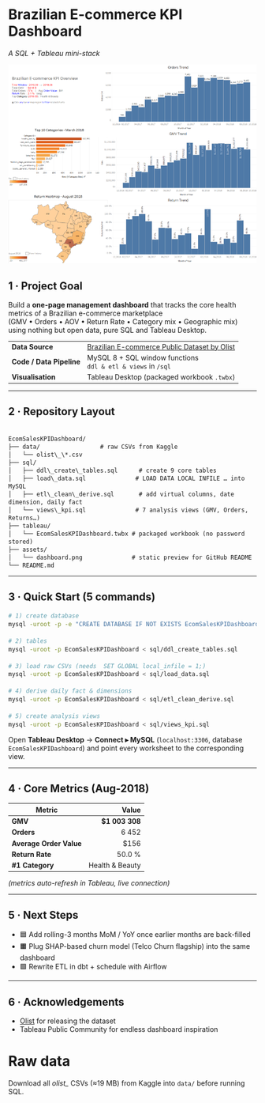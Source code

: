 # Brazilian E-commerce KPI Dashboard  
_A SQL + Tableau mini-stack_

![Dashboard Screenshot](assets/dashboard.png)

## 1 · Project Goal
Build a **one-page management dashboard** that tracks the core health metrics of a Brazilian e-commerce marketplace  
(GMV • Orders • AOV • Return Rate • Category mix • Geographic mix)  
using nothing but open data, pure SQL and Tableau Desktop.

<table>
<tr><td><b>Data Source</b></td><td><a href="https://www.kaggle.com/datasets/olistbr/brazilian-ecommerce">Brazilian E-commerce Public Dataset by Olist</a></td></tr>
<tr><td><b>Code / Data Pipeline</b></td><td>MySQL 8 + SQL window functions <br><code>ddl & etl & views</code> in <code>/sql</code></td></tr>
<tr><td><b>Visualisation</b></td><td>Tableau Desktop (packaged workbook <code>.twbx</code>)</td></tr>
</table>


---

## 2 · Repository Layout

```

EcomSalesKPIDashboard/
├── data/                 # raw CSVs from Kaggle 
│   └── olist\_\*.csv
├── sql/
│   ├── ddl\_create\_tables.sql      # create 9 core tables
│   ├── load\_data.sql              # LOAD DATA LOCAL INFILE … into MySQL
│   ├── etl\_clean\_derive.sql       # add virtual columns, date dimension, daily fact
│   └── views\_kpi.sql              # 7 analysis views (GMV, Orders, Returns…)
├── tableau/
│   └── EcomSalesKPIDashboard.twbx # packaged workbook (no password stored)
├── assets/
│   └── dashboard.png              # static preview for GitHub README
└── README.md

````


---

## 3 · Quick Start (5 commands)

```bash
# 1) create database
mysql -uroot -p -e "CREATE DATABASE IF NOT EXISTS EcomSalesKPIDashboard DEFAULT CHARSET=utf8mb4;"

# 2) tables
mysql -uroot -p EcomSalesKPIDashboard < sql/ddl_create_tables.sql

# 3) load raw CSVs (needs  SET GLOBAL local_infile = 1;)
mysql -uroot -p EcomSalesKPIDashboard < sql/load_data.sql

# 4) derive daily fact & dimensions
mysql -uroot -p EcomSalesKPIDashboard < sql/etl_clean_derive.sql

# 5) create analysis views
mysql -uroot -p EcomSalesKPIDashboard < sql/views_kpi.sql
````

Open **Tableau Desktop** → **Connect ▸ MySQL** (`localhost:3306`, database `EcomSalesKPIDashboard`)
and point every worksheet to the corresponding view.

---

## 4 · Core Metrics (Aug-2018)

| Metric                  |           Value |
| ----------------------- | --------------: |
| **GMV**                 | **\$1 003 308** |
| **Orders**              |           6 452 |
| **Average Order Value** |           \$156 |
| **Return Rate**         |          50.0 % |
| **#1 Category**         | Health & Beauty |

*(metrics auto-refresh in Tableau, live connection)*

---

## 5 · Next Steps

* 🟦 Add rolling-3 months MoM / YoY once earlier months are back-filled
* 🟧 Plug SHAP-based churn model (Telco Churn flagship) into the same dashboard
* 🟩 Rewrite ETL in dbt + schedule with Airflow

---

## 6 · Acknowledgements

* [Olist](https://www.olist.com/) for releasing the dataset
* Tableau Public Community for endless dashboard inspiration


# Raw data
Download all *olist_* CSVs (≈19 MB) from Kaggle into `data/` before running SQL.
